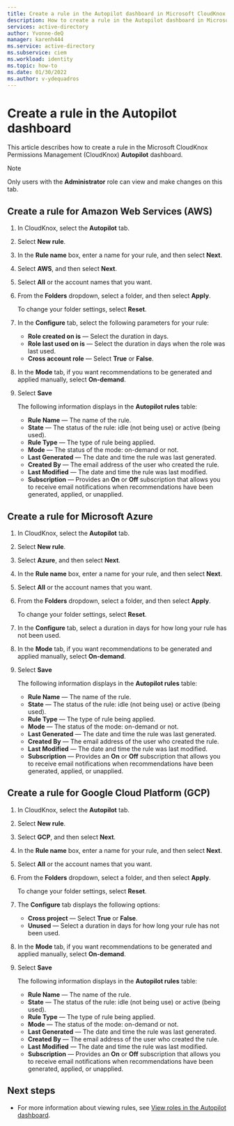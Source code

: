 ```yaml
---
title: Create a rule in the Autopilot dashboard in Microsoft CloudKnox Permissions Management 
description: How to create a rule in the Autopilot dashboard in Microsoft CloudKnox Permissions Management.
services: active-directory
author: Yvonne-deQ
manager: karenh444
ms.service: active-directory
ms.subservice: ciem
ms.workload: identity
ms.topic: how-to
ms.date: 01/30/2022
ms.author: v-ydequadros
---
```


# Create a rule in the Autopilot dashboard
 
This article describes how to create a rule in the Microsoft CloudKnox Permissions Management (CloudKnox) **Autopilot** dashboard.

> [!NOTE]
> Only users with the **Administrator** role can view and make changes on this tab.

## Create a rule for Amazon Web Services (AWS) 

1. In CloudKnox, select the **Autopilot** tab.
1. Select **New rule**.
1. In the **Rule name** box, enter a name for your rule, and then select **Next**.
1. Select **AWS**, and then select **Next**. 
1. Select **All** or the account names that you want.
1. From the **Folders** dropdown, select a folder, and then select **Apply**.

     To change your folder settings, select **Reset**.

1. In the **Configure** tab, select the following parameters for your rule:

    - **Role created on is** — Select the duration in days.
    - **Role last used on is** — Select the duration in days when the role was last used.
    - **Cross account role** — Select **True** or **False**.

1. In the **Mode** tab, if you want recommendations to be generated and applied manually, select **On-demand**.
1. Select **Save**

    The following information displays in the **Autopilot rules** table:

    - **Rule Name** — The name of the rule.
    - **State** — The status of the rule: idle (not being use) or active (being used).
    - **Rule Type** — The type of rule being applied. 
    - **Mode** — The status of the mode: on-demand or not.
    - **Last Generated** — The date and time the rule was last generated.
    - **Created By** — The email address of the user who created the rule.
    - **Last Modified** — The date and time the rule was last modified.
    - **Subscription** — Provides an **On** or **Off** subscription that allows you to receive email notifications when recommendations have been generated, applied, or unapplied.

## Create a rule for Microsoft Azure 

1. In CloudKnox, select the **Autopilot** tab.
1. Select **New rule**.
1. Select **Azure**, and then select **Next**.
1. In the **Rule name** box, enter a name for your rule, and then select **Next**.
1. Select **All** or the account names that you want.
1. From the **Folders** dropdown, select a folder, and then select **Apply**.

     To change your folder settings, select **Reset**.

1. In the **Configure** tab, select a duration in days for how long your rule has not been used.
1. In the **Mode** tab, if you want recommendations to be generated and applied manually, select **On-demand**.
1. Select **Save**

    The following information displays in the **Autopilot rules** table:

    - **Rule Name** — The name of the rule.
    - **State** — The status of the rule: idle (not being use) or active (being used).
    - **Rule Type** — The type of rule being applied. 
    - **Mode** — The status of the mode: on-demand or not.
    - **Last Generated** — The date and time the rule was last generated.
    - **Created By** — The email address of the user who created the rule.
    - **Last Modified** — The date and time the rule was last modified.
    - **Subscription** — Provides an **On** or **Off** subscription that allows you to receive email notifications when recommendations have been generated, applied, or unapplied.

## Create a rule for Google Cloud Platform (GCP) 

1. In CloudKnox, select the **Autopilot** tab.
1. Select **New rule**.
1. Select **GCP**, and then select **Next**.
1. In the **Rule name** box, enter a name for your rule, and then select **Next**.
1. Select **All** or the account names that you want.
1. From the **Folders** dropdown, select a folder, and then select **Apply**.

     To change your folder settings, select **Reset**.

1. The **Configure** tab displays the following options:

    - **Cross project** — Select **True** or **False**.
    - **Unused** — Select a duration in days for how long your rule has not been used.

1. In the **Mode** tab, if you want recommendations to be generated and applied manually, select **On-demand**.
1. Select **Save**

    The following information displays in the **Autopilot rules** table:

    - **Rule Name** — The name of the rule.
    - **State** — The status of the rule: idle (not being use) or active (being used).
    - **Rule Type** — The type of rule being applied. 
    - **Mode** — The status of the mode: on-demand or not.
    - **Last Generated** — The date and time the rule was last generated.
    - **Created By** — The email address of the user who created the rule.
    - **Last Modified** — The date and time the rule was last modified.
    - **Subscription** — Provides an **On** or **Off** subscription that allows you to receive email notifications when recommendations have been generated, applied, or unapplied.


## Next steps

- For more information about viewing rules, see [View roles in the Autopilot dashboard](cloudknox-ui-autopilot.md).
